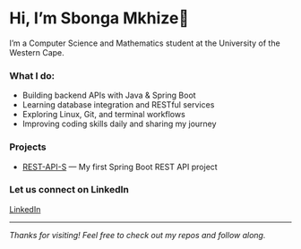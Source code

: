 # Hi, I’m Sbonga Mkhize👋

I’m a Computer Science and Mathematics student at the University of the Western Cape.

### What I do:
- Building backend APIs with Java & Spring Boot  
- Learning database integration and RESTful services  
- Exploring Linux, Git, and terminal workflows  
- Improving coding skills daily and sharing my journey

### Projects
- [REST-API-S](https://github.com/sbonga04/REST-API-S) — My first Spring Boot REST API project

### Let us connect on LinkedIn
[LinkedIn]([https://www.linkedin.com/in/sbongumusa-alpha-mkhize](https://www.linkedin.com/in/sbongumusa-alpha-mkhize-64b870282/))

---

*Thanks for visiting! Feel free to check out my repos and follow along.*

<!--
**sbonga04/sbonga04** is a ✨ _special_ ✨ repository because its `README.md` (this file) appears on your GitHub profile.

Here are some ideas to get you started:

- 🔭 I’m currently working on ...
- 🌱 I’m currently learning ...
- 👯 I’m looking to collaborate on ...
- 🤔 I’m looking for help with ...
- 💬 Ask me about ...
- 📫 How to reach me: ...
- 😄 Pronouns: ...
- ⚡ Fun fact: ...
-->
